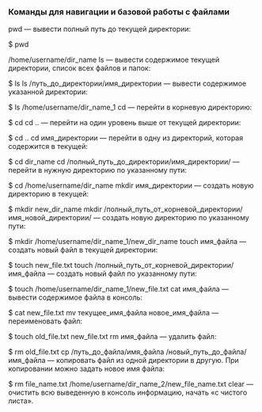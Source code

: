 ### Команды для навигации и базовой работы с файлами
pwd — вывести полный путь до текущей директории:

$ pwd

/home/username/dir_name
ls — вывести содержимое текущей директории, список всех файлов и папок:

$ ls
ls /путь_до_директории/имя_директории — вывести содержимое указанной директории:

$ ls /home/username/dir_name_1
cd — перейти в корневую директорию:

$ cd
cd .. — перейти на один уровень выше от текущей директории:

$ cd ..
cd имя_директории — перейти в одну из директорий, которая содержится в текущей:

$ cd dir_name
cd /полный_путь_до_директории/имя_директории/ — перейти в нужную директорию по указанному пути:

$ cd /home/username/dir_name
mkdir имя_директории — создать новую директорию в текущей:

$ mkdir new_dir_name
mkdir /полный_путь_от_корневой_директории/имя_новой_директории/ — создать новую директорию по указанному пути:

$ mkdir /home/username/dir_name_1/new_dir_name
touch имя_файла — создать новый файл в текущей директории:

$ touch new_file.txt
touch /полный_путь_от_корневой_директории/имя_файла — создать новый файл по указанному пути:

$ touch /home/username/dir_name_1/new_file.txt
cat имя_файла — вывести содержимое файла в консоль:

$ cat new_file.txt
mv текущее_имя_файла новое_имя_файла — переименовать файл:

$ touch old_file.txt new_file.txt
rm имя_файла — удалить файл:

$ rm old_file.txt
cp /путь_до_файла/имя_файла /новый_путь_до_файла/имя_файла — копировать файл из одной директории в другую. При копировании можно задать новое имя файла:

$ rm file_name.txt /home/username/dir_name_2/new_file_name.txt
clear — очистить всю выведенную в консоль информацию, начать «с чистого листа».

